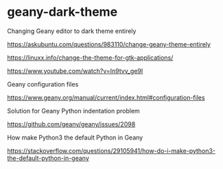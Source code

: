# geany-dark-theme

Changing Geany editor to dark theme entirely

https://askubuntu.com/questions/983110/change-geany-theme-entirely

https://linuxx.info/change-the-theme-for-gtk-applications/

https://www.youtube.com/watch?v=In9tvv_ge9I

Geany configuration files

https://www.geany.org/manual/current/index.html#configuration-files

Solution for Geany Python indentation problem

https://github.com/geany/geany/issues/2098

How make Python3 the default Python in Geany

https://stackoverflow.com/questions/29105941/how-do-i-make-python3-the-default-python-in-geany
